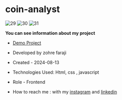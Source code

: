 # coin-analyst

![29](https://github.com/user-attachments/assets/bd195cb1-7b43-4b7d-ae07-12111d3725d6)
![30](https://github.com/user-attachments/assets/b3db0620-cb4e-4e25-b010-2607c3547710)
![31](https://github.com/user-attachments/assets/07f1434f-e5f4-4970-99da-c33117b940f4)

**You can see information about my project**
- [Demo Project](https://zohrefaraji.github.io/coinAnalyst030523/)

- Developed by zohre faraji

- Created - 2024-08-13

- Technologies Used: Html,  css , javascript

- Role - Frontend

- How to reach me : with my [instagram](https://www.instagram.com/zohrefaraji212/) and [linkedin](https://www.linkedin.com/in/zohre-faraji-41822315a/)
